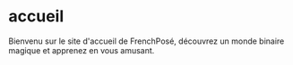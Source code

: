 # accueil
Bienvenu sur le site d'accueil de FrenchPosé, découvrez un monde binaire magique et apprenez en vous amusant.
